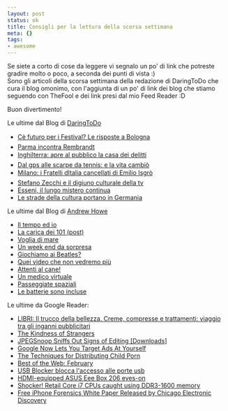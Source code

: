 ```yaml
--- 
layout: post
status: ok
title: Consigli per la lettura della scorsa settimana
meta: {}
tags: 
- awesome
---
```

Se siete a corto di cose da leggere vi segnalo un po' di link che potreste gradire molto o poco, a seconda dei punti di vista :)  
Sono gli articoli della scorsa settimana della redazione di DaringToDo che cura il blog omonimo, con l'aggiunta di un po' di link dei blog che stiamo seguendo con TheFool e dei link presi dal mio Feed Reader :D  
  
Buon divertimento!  
  
Le ultime dal Blog di [DaringToDo](http://www.daringrodo.com)  
  
* [Cè futuro per i Festival? Le risposte a Bologna](http://www.daringtodo.com/lang/it/2009/03/16/ce-futuro-per-i-festival-le-risposte-a-bologna)  
* [Parma incontra Rembrandt](http://www.daringtodo.com/lang/it/2009/03/16/parma-incontra-rembrandt)  
* [Inghilterra: apre al pubblico la casa dei delitti](http://www.daringtodo.com/lang/it/2009/03/16/inghilterra-apre-al-pubblico-la-casa-dei-delitti)  
* [Dal gps alle scarpe da tennis: e la vita cambiò](http://www.daringtodo.com/lang/it/2009/03/14/dal-gps-alle-scarpe-da-tennis-e-la-vita-cambio)  
* [Milano: i Fratelli dItalia cancellati di Emilio Isgrò](http://www.daringtodo.com/lang/it/2009/03/14/milano-i-fratelli-ditalia-cancellati-di-emilio-isgro)  
* [Stefano Zecchi e il digiuno culturale della tv](http://www.daringtodo.com/lang/it/2009/03/14/stefano-zecchi-e-il-digiuno-culturale-della-tv)  
* [Esseni, il lungo mistero continua](http://www.daringtodo.com/lang/it/2009/03/14/esseni-il-lungo-mistero-continua)  
* [Le strade della cultura portano in Germania](http://www.daringtodo.com/lang/it/2009/03/14/le-strade-della-cultura-portano-in-germania)  
  
  
Le ultime dal Blog di [Andrew Howe](http://www.andrewhowe.it)  
  
* [Il tempo ed io](http://www.andrewhowe.it/2009/03/il-tempo-ed-io/)  
* [La carica dei 101 (post)](http://www.andrewhowe.it/2009/03/la-carica-dei-101-post/)  
* [Voglia di mare](http://www.andrewhowe.it/2009/03/voglia-di-mare/)  
* [Un week end da sorpresa](http://www.andrewhowe.it/2009/03/645/)  
* [Giochiamo ai Beatles?](http://www.andrewhowe.it/2009/03/giochiamo-ai-beatles/)  
* [Quei video che non vedremo più](http://www.andrewhowe.it/2009/03/vlip-musicali-vietate-in-inghilterra/)  
* [Attenti al cane!](http://www.andrewhowe.it/2009/03/attenti-al-cane/)  
* [Un medico virtuale](http://www.andrewhowe.it/2009/03/un-medico-virtuale/)  
* [Passeggiate spaziali](http://www.andrewhowe.it/2009/03/passeggiate-spaziali/)  
* [Le batterie sono incluse](http://www.andrewhowe.it/2009/03/le-batterie-sono-incluse/)  
  
  
Le ultime da Google Reader:  
  
* [LIBRI: Il trucco della bellezza. Creme, compresse e trattamenti: viaggio tra gli inganni pubblicitari](http://feedproxy.google.com/~r/lastknight_google_reader/~3/mmyR-UZy07U/il-trucco-della-bellezza-cosmesi-pubblicita-inganno)  
* [The Kindness of Strangers](http://feedproxy.google.com/~r/lastknight_google_reader/~3/OjPJerfQfd0/the_kindness_of.html)  
* [JPEGSnoop Sniffs Out Signs of Editing [Downloads]](http://feedproxy.google.com/~r/lastknight_google_reader/~3/yJmTW4OPWnA/jpegsnoop-sniffs-out-signs-of-editing)  
* [Google Now Lets You Target Ads At Yourself](http://feedproxy.google.com/~r/lastknight_google_reader/~3/vOGit3FB7jE/)  
* [The Techniques for Distributing Child Porn](http://feedproxy.google.com/~r/lastknight_google_reader/~3/3K8v5AKYYTY/the_techniques.html)  
* [Best of the Web: February](http://feedproxy.google.com/~r/lastknight_google_reader/~3/VmiHe6X9Hp4/)  
* [USB Blocker blocca l'accesso alle porte usb](http://feedproxy.google.com/~r/lastknight_google_reader/~3/d3dG7nIzFN8/usb-blocker-blocca-laccesso-alle-porte-usb)  
* [HDMI-equipped ASUS Eee Box 206 eyes-on](http://feedproxy.google.com/~r/lastknight_google_reader/~3/D5mezldEEPo/)  
* [Shocker! Retail Core i7 CPUs caught using DDR3-1600 memory](http://feedproxy.google.com/~r/lastknight_google_reader/~3/52IIGyxC190/)  
* [Free iPhone Forensics White Paper Released by Chicago Electronic Discovery](http://feedproxy.google.com/~r/lastknight_google_reader/~3/mmW36_c8idY/index.php)  
   
